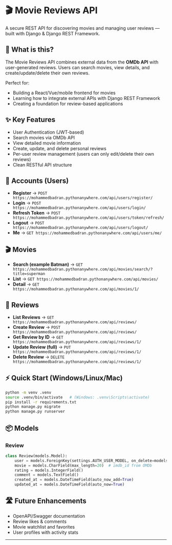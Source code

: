 # 🎬 Movie Reviews API
A secure REST API for discovering movies and managing user reviews — built with Django & Django REST Framework.

## 🌟 What is this?
The Movie Reviews API combines external data from the **OMDb API** with user-generated reviews. Users can search movies, view details, and create/update/delete their own reviews.

Perfect for:
- Building a React/Vue/mobile frontend for movies
- Learning how to integrate external APIs with Django REST Framework
- Creating a foundation for review-based applications

## ✨ Key Features
- User Authentication (JWT-based)
- Search movies via OMDb API
- View detailed movie information
- Create, update, and delete personal reviews
- Per-user review management (users can only edit/delete their own reviews)
- Clean RESTful API structure

## 🔑 Accounts (Users)
- **Register** → `POST https://mohammedbadran.pythonanywhere.com/api/users/register/`
- **Login** → `POST https://mohammedbadran.pythonanywhere.com/api/users/login/`
- **Refresh Token** → `POST https://mohammedbadran.pythonanywhere.com/api/users/token/refresh/`
- **Logout** → `POST https://mohammedbadran.pythonanywhere.com/api/users/logout/`
- **Me** → `GET https://mohammedbadran.pythonanywhere.com/api/users/me/`

## 🎬 Movies
- **Search (example Batman)** → `GET https://mohammedbadran.pythonanywhere.com/api/movies/search/?title=superman`
- **List** → `GET https://mohammedbadran.pythonanywhere.com/api/movies/`
- **Detail** → `GET https://mohammedbadran.pythonanywhere.com/api/movies/1/`

## 📝 Reviews
- **List Reviews** → `GET https://mohammedbadran.pythonanywhere.com/api/reviews/`
- **Create Review** → `POST https://mohammedbadran.pythonanywhere.com/api/reviews/`
- **Get Review by ID** → `GET https://mohammedbadran.pythonanywhere.com/api/reviews/1/`
- **Update Review (full)** → `PUT https://mohammedbadran.pythonanywhere.com/api/reviews/1/`
- **Delete Review** → `DELETE https://mohammedbadran.pythonanywhere.com/api/reviews/1/`

## ⚡ Quick Start (Windows/Linux/Mac)
```bash
python -m venv .venv
source .venv/bin/activate   # (Windows: .venv\Scripts\activate)
pip install -r requirements.txt
python manage.py migrate
python manage.py runserver
```

## 📦 Models
### Review
```python
class Review(models.Model):
    user = models.ForeignKey(settings.AUTH_USER_MODEL, on_delete=models.CASCADE, related_name="reviews")
    movie = models.CharField(max_length=20)  # imdb_id from OMDb
    rating = models.IntegerField()
    comment = models.TextField()
    created_at = models.DateTimeField(auto_now_add=True)
    updated_at = models.DateTimeField(auto_now=True)
```

## 🛣️ Future Enhancements
- OpenAPI/Swagger documentation
- Review likes & comments
- Movie watchlist and favorites
- User profiles with activity stats

---
